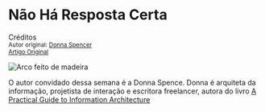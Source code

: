 Não Há Resposta Certa
=====================
Créditos<br/>
<small>Autor original: [Donna Spencer](http://52weeksofux.com/)<br/>[Artigo Original](http://52weeksofux.com/post/694599232/theres-no-right-answer)</small>

![Arco feito de madeira](http://media.tumblr.com/tumblr_l3ym44YWCP1qz7ace.jpg "Arco feito de madeira")

<a href="http://fivesimplesteps.com/" style="float:left;"><img src="http://media.tumblr.com/tumblr_l3ynjkVQ2O1qz7ace.gif" alt=""></a> O autor convidado dessa semana é a Donna Spence. Donna é arquiteta da informação, projetista de interação e escritora freelancer, autora do livro [A Practical Guide to Information Architecture](http://fivesimplesteps.com/books/practical-guide-information-architecture)

